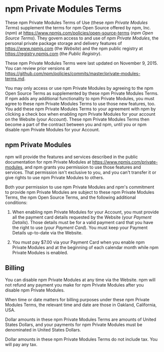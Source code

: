 # npm Private Modules Terms

These npm Private Modules Terms of Use (these _npm Private Modules
Terms_) supplement the terms for npm Open Source offered by npm, Inc.
(_npm_) at <https://www.npmjs.com/policies/open-source-terms> (_npm
Open Source Terms_). They govern access to and use of _npm Private
Modules_, the personal private package storage and delivery features of
<https://www.npmjs.com> (the _Website_) and the npm public registry at
<https://registry.npmjs.com> (the _Public Registry_).

These npm Private Modules Terms were last updated on
November 9, 2015. You can review prior versions at
<https://github.com/npm/policies/commits/master/private-modules-terms.md>.

You may only access or use npm Private Modules by agreeing to the npm
Open Source Terms as supplemented by these npm Private Modules Terms. If
npm adds any additional functionality to npm Private Modules, you must
agree to these npm Private Modules Terms to use those new features, too.
You add these npm Private Modules Terms to your agreement with npm by
clicking a check box when enabling npm Private Modules for your account
on the Website (your _Account_). These npm Private Modules Terms then
become a part of the contract between you and npm, until you or npm
disable npm Private Modules for your Account.

## npm Private Modules

npm will provide the features and services described
in the public documentation for npm Private Modules at
<https://www.npmjs.com/private-modules>, and npm grants you permission
to use those features and services. That permission isn't exclusive to
you, and you can't transfer it or give rights to use npm Private Modules
to others.

Both your permission to use npm Private Modules and npm's commitment
to provide npm Private Modules are subject to these npm Private
Modules Terms, the npm Open Source Terms, and the following additional
conditions:

1.  When enabling npm Private Modules for your Account, you must provide
    all the payment card details requested by the Website (your _Payment
    Details_). Those details must be for a valid payment card that you
    have the right to use (your _Payment Card_). You must keep your
    Payment Details up-to-date via the Website.

2.  You must pay $7.00 via your Payment Card when you enable npm Private
    Modules and at the beginning of each calendar month while npm Private
    Modules is enabled.

## Billing

You can disable npm Private Modules at any time via the Website. npm
will not refund any payment you make for npm Private Modules after you
disable npm Private Modules.

When time or date matters for billing purposes under these npm Private
Modules Terms, the relevant time and date are those in Oakland,
California, USA.

Dollar amounts in these npm Private Modules Terms are amounts of United
States Dollars, and your payments for npm Private Modules must be
denominated in United States Dollars.

Dollar amounts in these npm Private Modules Terms do not include tax.
You will pay any tax.

